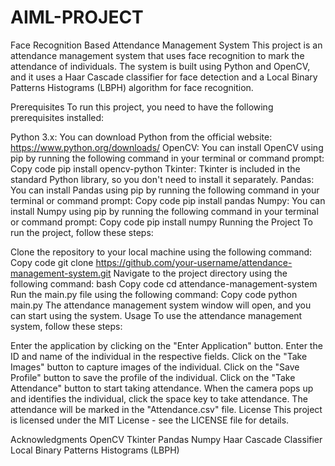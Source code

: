 # AIML-PROJECT
Face Recognition Based Attendance Management System
This project is an attendance management system that uses face recognition to mark the attendance of individuals. The system is built using Python and OpenCV, and it uses a Haar Cascade classifier for face detection and a Local Binary Patterns Histograms (LBPH) algorithm for face recognition.

Prerequisites
To run this project, you need to have the following prerequisites installed:

Python 3.x: You can download Python from the official website: https://www.python.org/downloads/
OpenCV: You can install OpenCV using pip by running the following command in your terminal or command prompt:
Copy code
pip install opencv-python
Tkinter: Tkinter is included in the standard Python library, so you don't need to install it separately.
Pandas: You can install Pandas using pip by running the following command in your terminal or command prompt:
Copy code
pip install pandas
Numpy: You can install Numpy using pip by running the following command in your terminal or command prompt:
Copy code
pip install numpy
Running the Project
To run the project, follow these steps:

Clone the repository to your local machine using the following command:
Copy code
git clone https://github.com/your-username/attendance-management-system.git
Navigate to the project directory using the following command:
bash
Copy code
cd attendance-management-system
Run the main.py file using the following command:
Copy code
python main.py
The attendance management system window will open, and you can start using the system.
Usage
To use the attendance management system, follow these steps:

Enter the application by clicking on the "Enter Application" button.
Enter the ID and name of the individual in the respective fields.
Click on the "Take Images" button to capture images of the individual.
Click on the "Save Profile" button to save the profile of the individual.
Click on the "Take Attendance" button to start taking attendance.
When the camera pops up and identifies the individual, click the space key to take attendance.
The attendance will be marked in the "Attendance.csv" file.
License
This project is licensed under the MIT License - see the LICENSE file for details.

Acknowledgments
OpenCV
Tkinter
Pandas
Numpy
Haar Cascade Classifier
Local Binary Patterns Histograms (LBPH)
